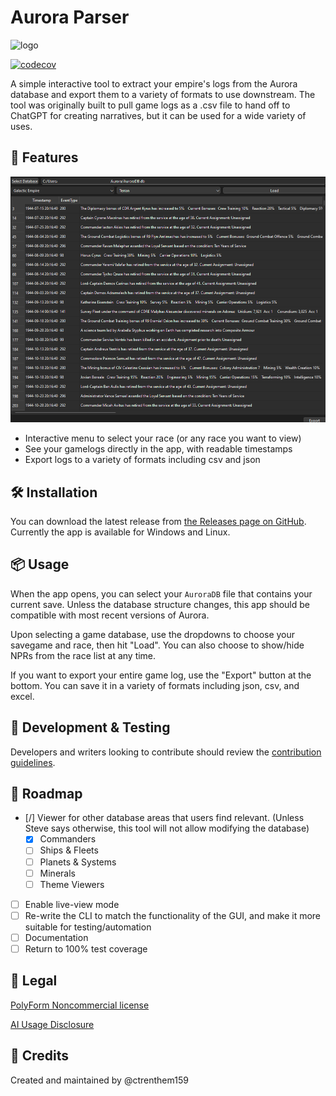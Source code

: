 # Aurora Parser

![logo](src/assets/logo.ico)

[![codecov](https://codecov.io/gh/ctrenthem159/aurora-parser/graph/badge.svg?token=9CEC8HSTD0)](https://codecov.io/gh/ctrenthem159/aurora-parser)

A simple interactive tool to extract your empire's logs from the Aurora database and export them to a variety of formats to use downstream. The tool was originally built to pull game logs as a .csv file to hand off to ChatGPT for creating narratives, but it can be used for a wide variety of uses.

## 🚀 Features

![main menu screenshot](src/assets/image.png)

- Interactive menu to select your race (or any race you want to view)
- See your gamelogs directly in the app, with readable timestamps
- Export logs to a variety of formats including csv and json

## 🛠️ Installation

You can download the latest release from [the Releases page on GitHub](https://github.com/ctrenthem159/aurora-parser/releases). Currently the app is available for Windows and Linux.

## 📦 Usage

When the app opens, you can select your `AuroraDB` file that contains your current save. Unless the database structure changes, this app should be compatible with most recent versions of Aurora.

Upon selecting a game database, use the dropdowns to choose your savegame and race, then hit "Load". You can also choose to show/hide NPRs from the race list at any time.

If you want to export your entire game log, use the "Export" button at the bottom. You can save it in a variety of formats including json, csv, and excel.

## 🧪 Development & Testing

Developers and writers looking to contribute should review the [contribution guidelines](CONTRIBUTING.md).

## 🔭 Roadmap

- [/] Viewer for other database areas that users find relevant. (Unless Steve says otherwise, this tool will not allow modifying the database)
  - [x] Commanders
  - [ ] Ships & Fleets
  - [ ] Planets & Systems
  - [ ] Minerals
  - [ ] Theme Viewers
- [ ] Enable live-view mode
- [ ] Re-write the CLI to match the functionality of the GUI, and make it more suitable for testing/automation
- [ ] Documentation
- [ ] Return to 100% test coverage

## 📄 Legal

[PolyForm Noncommercial license](LICENSE)

[AI Usage Disclosure](DISCLOSURE.md)

## 🧠 Credits

Created and maintained by @ctrenthem159
